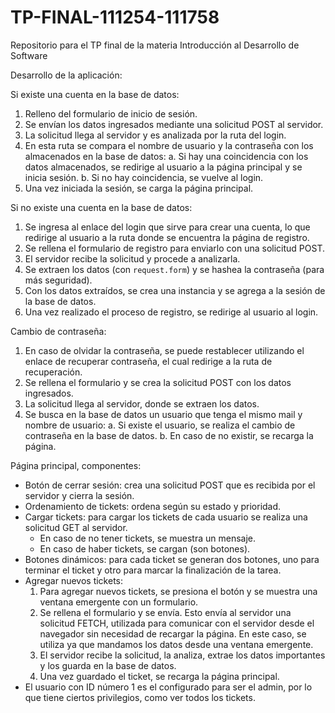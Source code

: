 # TP-FINAL-111254-111758

Repositorio para el TP final de la materia Introducción al Desarrollo de Software

Desarrollo de la aplicación:

Si existe una cuenta en la base de datos:
1. Relleno del formulario de inicio de sesión.
2. Se envían los datos ingresados mediante una solicitud POST al servidor.
3. La solicitud llega al servidor y es analizada por la ruta del login.
4. En esta ruta se compara el nombre de usuario y la contraseña con los almacenados en la base de datos:
   a. Si hay una coincidencia con los datos almacenados, se redirige al usuario a la página principal y se inicia sesión.
   b. Si no hay coincidencia, se vuelve al login.
5. Una vez iniciada la sesión, se carga la página principal.

Si no existe una cuenta en la base de datos:
1. Se ingresa al enlace del login que sirve para crear una cuenta, lo que redirige al usuario a la ruta donde se encuentra la página de registro.
2. Se rellena el formulario de registro para enviarlo con una solicitud POST.
3. El servidor recibe la solicitud y procede a analizarla.
4. Se extraen los datos (con `request.form`) y se hashea la contraseña (para más seguridad).
5. Con los datos extraídos, se crea una instancia y se agrega a la sesión de la base de datos.
6. Una vez realizado el proceso de registro, se redirige al usuario al login.

Cambio de contraseña:
1. En caso de olvidar la contraseña, se puede restablecer utilizando el enlace de recuperar contraseña, el cual redirige a la ruta de recuperación.
2. Se rellena el formulario y se crea la solicitud POST con los datos ingresados.
3. La solicitud llega al servidor, donde se extraen los datos.
4. Se busca en la base de datos un usuario que tenga el mismo mail y nombre de usuario:
   a. Si existe el usuario, se realiza el cambio de contraseña en la base de datos.
   b. En caso de no existir, se recarga la página.

Página principal, componentes:
- Botón de cerrar sesión: crea una solicitud POST que es recibida por el servidor y cierra la sesión.
- Ordenamiento de tickets: ordena según su estado y prioridad.
- Cargar tickets: para cargar los tickets de cada usuario se realiza una solicitud GET al servidor.
  - En caso de no tener tickets, se muestra un mensaje.
  - En caso de haber tickets, se cargan (son botones).
- Botones dinámicos: para cada ticket se generan dos botones, uno para terminar el ticket y otro para marcar la finalización de la tarea.
- Agregar nuevos tickets:
  1. Para agregar nuevos tickets, se presiona el botón y se muestra una ventana emergente con un formulario.
  2. Se rellena el formulario y se envía. Esto envía al servidor una solicitud FETCH, utilizada para comunicar con el servidor desde el navegador sin necesidad de recargar la página. En este caso, se utiliza ya que mandamos los datos desde una ventana emergente.
  3. El servidor recibe la solicitud, la analiza, extrae los datos importantes y los guarda en la base de datos.
  4. Una vez guardado el ticket, se recarga la página principal.
- El usuario con ID número 1 es el configurado para ser el admin, por lo que tiene ciertos privilegios, como ver todos los tickets.
